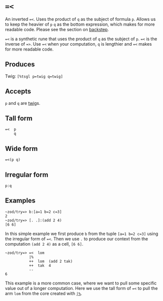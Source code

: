 `=<`
====

An inverted `=<`. Uses the product of `q` as the subject of formula
`p`. Allows us to keep the heavier of `p` `q` as the bottom expression, which
makes for more readable code. Please see the section on [backstep]().


`=<` is a synthetic rune that uses the product of `q` as the subject of
`p`. `=<` is the inverse of `=>`. Use `=<` when your computation, `q` is
lengthier and `=<` makes for more readable code.

Produces
--------

Twig: `[%tsgl p=twig q=twig]`

Accepts
-------

`p` and `q` are [twig]()s.

Tall form
---------

    =<  p
        q

Wide form
---------

    =<(p q)

Irregular form
--------------

    p:q

Examples
--------

    ~zod/try=> b:[a=1 b=2 c=3]
    2
    ~zod/try=> [. .]:(add 2 4)
    [6 6]

In this simple example we first produce `b` from the tuple
`[a=1 b=2 c=3]` using the irregular form of `=<`. Then we use `.` to
produce our context from the computation `(add 2 4)` as a cell, `[6 6]`.

    ~zod/try=> =<  lom
               |%
               ++  lom  (add 2 tak)
               ++  tak  4
               --
    6

This example is a more common case, where we want to pull some specific
value out of a longer computation. Here we use the tall form of `=<` to
pull the arm `lom` from the core created with [`|%`]().
